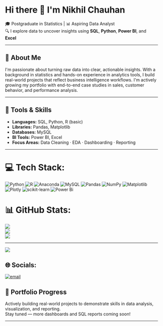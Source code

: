 # Hi there 👋 I'm Nikhil Chauhan

🎓 Postgraduate in Statistics | 📊 Aspiring Data Analyst  
🔍 I explore data to uncover insights using **SQL**, **Python**, **Power BI**, and **Excel**

---

## 🚀 About Me

I'm passionate about turning raw data into clear, actionable insights. With a background in statistics and hands-on experience in analytics tools, I build real-world projects that reflect business intelligence workflows. I'm actively growing my portfolio with end-to-end case studies in sales, customer behavior, and performance analysis.

---

## 🧰 Tools & Skills

- **Languages:** SQL, Python, R (basic)
- **Libraries:** Pandas, Matplotlib
- **Databases:** MySQL
- **BI Tools:** Power BI, Excel
- **Focus Areas:** Data Cleaning · EDA · Dashboarding · Reporting

---

# 💻 Tech Stack:
![Python](https://img.shields.io/badge/python-3670A0?style=for-the-badge&logo=python&logoColor=ffdd54) ![R](https://img.shields.io/badge/r-%23276DC3.svg?style=for-the-badge&logo=r&logoColor=white) ![Anaconda](https://img.shields.io/badge/Anaconda-%2344A833.svg?style=for-the-badge&logo=anaconda&logoColor=white) ![MySQL](https://img.shields.io/badge/mysql-4479A1.svg?style=for-the-badge&logo=mysql&logoColor=white) ![Pandas](https://img.shields.io/badge/pandas-%23150458.svg?style=for-the-badge&logo=pandas&logoColor=white) ![NumPy](https://img.shields.io/badge/numpy-%23013243.svg?style=for-the-badge&logo=numpy&logoColor=white) ![Matplotlib](https://img.shields.io/badge/Matplotlib-%23ffffff.svg?style=for-the-badge&logo=Matplotlib&logoColor=black) ![Plotly](https://img.shields.io/badge/Plotly-%233F4F75.svg?style=for-the-badge&logo=plotly&logoColor=white) ![scikit-learn](https://img.shields.io/badge/scikit--learn-%23F7931E.svg?style=for-the-badge&logo=scikit-learn&logoColor=white) ![Power Bi](https://img.shields.io/badge/power_bi-F2C811?style=for-the-badge&logo=powerbi&logoColor=black)
# 📊 GitHub Stats:
![](https://github-readme-stats.vercel.app/api?username=Nikhil-DA&theme=dark&hide_border=false&include_all_commits=false&count_private=false)<br/>
![](https://nirzak-streak-stats.vercel.app/?user=Nikhil-DA&theme=dark&hide_border=false)<br/>
![](https://github-readme-stats.vercel.app/api/top-langs/?username=Nikhil-DA&theme=dark&hide_border=false&include_all_commits=false&count_private=false&layout=compact)

---
[![](https://visitcount.itsvg.in/api?id=Nikhil-DA&icon=0&color=11)](https://visitcount.itsvg.in)

<!-- Proudly created with GPRM ( https://gprm.itsvg.in ) -->

## 🌐 Socials:
[![email](https://img.shields.io/badge/Email-D14836?logo=gmail&logoColor=white)](mailto:chauhannikhil.email@gmail.com) 

## 📌 Portfolio Progress

Actively building real-world projects to demonstrate skills in data analysis, visualization, and reporting.  
Stay tuned — more dashboards and SQL reports coming soon!

---

